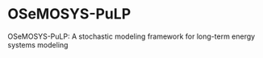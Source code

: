 # OSeMOSYS-PuLP
OSeMOSYS-PuLP: A stochastic modeling framework for long-term energy systems modeling
